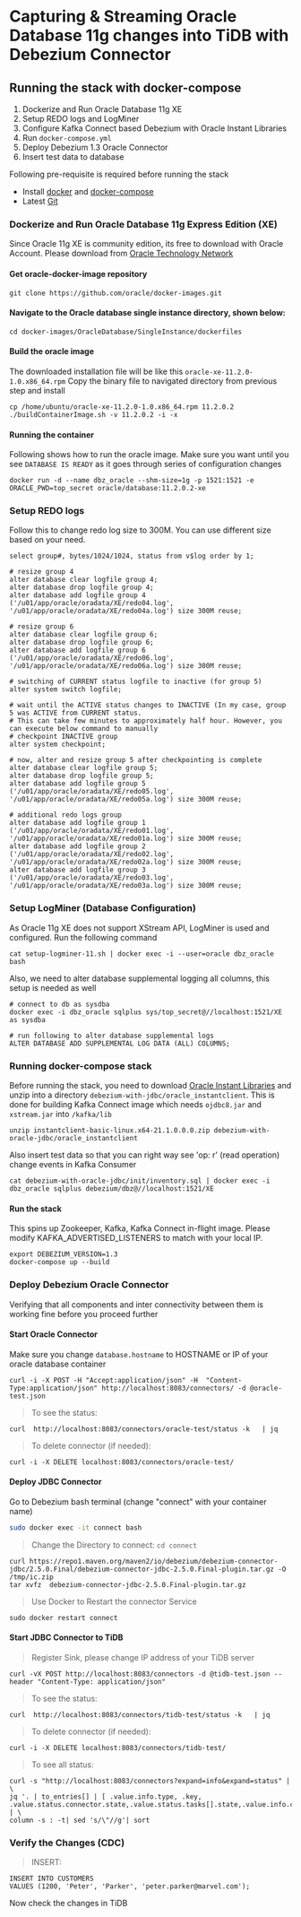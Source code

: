 # Capturing & Streaming Oracle Database 11g changes into TiDB with Debezium Connector

## Running the stack with docker-compose
1. Dockerize and Run Oracle Database 11g XE
2. Setup REDO logs and LogMiner
3. Configure Kafka Connect based Debezium with Oracle Instant Libraries
4. Run `docker-compose.yml`
5. Deploy Debezium 1.3 Oracle Connector 
6. Insert test data to database


Following pre-requisite is required before running the stack
- Install [docker](https://docs.docker.com/engine/install/) and [docker-compose](https://docs.docker.com/compose/install/)
- Latest [Git](https://git-scm.com/) 

### Dockerize and Run Oracle Database 11g Express Edition (XE)

Since Oracle 11g XE is community edition, its free to download with Oracle Account. Please download from [Oracle Technology Network](http://www.oracle.com/technetwork/database/enterprise-edition/downloads/index.html) 

#### Get oracle-docker-image repository
```shell
git clone https://github.com/oracle/docker-images.git
```
#### Navigate to the Oracle database single instance directory, shown below:
```shell
cd docker-images/OracleDatabase/SingleInstance/dockerfiles
```
#### Build the oracle image

The downloaded installation file will be like this `oracle-xe-11.2.0-1.0.x86_64.rpm`
Copy the binary file to navigated directory from previous step and install
```shell
cp /home/ubuntu/oracle-xe-11.2.0-1.0.x86_64.rpm 11.2.0.2
./buildContainerImage.sh -v 11.2.0.2 -i -x
```

#### Running the container

Following shows how to run the oracle image. Make sure you want until you see `DATABASE IS READY` as it goes through series of configuration changes
```
docker run -d --name dbz_oracle --shm-size=1g -p 1521:1521 -e ORACLE_PWD=top_secret oracle/database:11.2.0.2-xe
```

### Setup REDO logs

Follow this to change redo log size to 300M. You can use different size based on your need.

```shell
select group#, bytes/1024/1024, status from v$log order by 1;

# resize group 4
alter database clear logfile group 4;
alter database drop logfile group 4;
alter database add logfile group 4 ('/u01/app/oracle/oradata/XE/redo04.log', '/u01/app/oracle/oradata/XE/redo04a.log') size 300M reuse;

# resize group 6
alter database clear logfile group 6;
alter database drop logfile group 6;
alter database add logfile group 6 ('/u01/app/oracle/oradata/XE/redo06.log', '/u01/app/oracle/oradata/XE/redo06a.log') size 300M reuse;

# switching of CURRENT status logfile to inactive (for group 5) 
alter system switch logfile;

# wait until the ACTIVE status changes to INACTIVE (In my case, group 5 was ACTIVE from CURRENT status. 
# This can take few minutes to approximately half hour. However, you can execute below command to manually 
# checkpoint INACTIVE group
alter system checkpoint; 

# now, alter and resize group 5 after checkpointing is complete
alter database clear logfile group 5;
alter database drop logfile group 5;
alter database add logfile group 5 ('/u01/app/oracle/oradata/XE/redo05.log', '/u01/app/oracle/oradata/XE/redo05a.log') size 300M reuse;

# additional redo logs group
alter database add logfile group 1 ('/u01/app/oracle/oradata/XE/redo01.log', '/u01/app/oracle/oradata/XE/redo01a.log') size 300M reuse;
alter database add logfile group 2 ('/u01/app/oracle/oradata/XE/redo02.log', '/u01/app/oracle/oradata/XE/redo02a.log') size 300M reuse;
alter database add logfile group 3 ('/u01/app/oracle/oradata/XE/redo03.log', '/u01/app/oracle/oradata/XE/redo03a.log') size 300M reuse;

```


### Setup LogMiner (Database Configuration)

As Oracle 11g XE does not support XStream API, LogMiner is used and configured. Run the following command 
```shell
cat setup-logminer-11.sh | docker exec -i --user=oracle dbz_oracle bash
```

Also, we need to alter database supplemental logging all columns, this setup is needed as well
```shell
# connect to db as sysdba
docker exec -i dbz_oracle sqlplus sys/top_secret@//localhost:1521/XE as sysdba

# run following to alter database supplemental logs
ALTER DATABASE ADD SUPPLEMENTAL LOG DATA (ALL) COLUMNS;
```

### Running docker-compose stack

Before running the stack, you need to download [Oracle Instant Libraries](https://www.oracle.com/database/technologies/instant-client/linux-x86-64-downloads.html) and unzip into a directory `debezium-with-jdbc/oracle_instantclient`. This is done for building Kafka Connect image which needs `ojdbc8.jar` and `xstream.jar` into `/kafka/lib`

```shell
unzip instantclient-basic-linux.x64-21.1.0.0.0.zip debezium-with-oracle-jdbc/oracle_instantclient
```

Also insert test data so that you can right way see 'op: r' (read operation) change events in Kafka Consumer
```shell
cat debezium-with-oracle-jdbc/init/inventory.sql | docker exec -i dbz_oracle sqlplus debezium/dbz@//localhost:1521/XE
```
#### Run the stack

This spins up Zookeeper, Kafka, Kafka Connect in-flight image. Please modify KAFKA_ADVERTISED_LISTENERS to match with your local IP.
```shell
export DEBEZIUM_VERSION=1.3
docker-compose up --build
```
### Deploy Debezium Oracle Connector

Verifying that all components and inter connectivity between them is working fine before you proceed further

#### Start Oracle Connector

Make sure you change `database.hostname` to HOSTNAME or IP of your oracle database container

```shell
curl -i -X POST -H "Accept:application/json" -H  "Content-Type:application/json" http://localhost:8083/connectors/ -d @oracle-test.json
```
> To see the status:

```
curl  http://localhost:8083/connectors/oracle-test/status -k   | jq

```
> To delete connector (if needed):

```
curl -i -X DELETE localhost:8083/connectors/oracle-test/

```

#### Deploy JDBC Connector

Go to Debezium bash terminal (change "connect" with your container name)

```bash
sudo docker exec -it connect bash
```

> Change the Directory to connect:
`cd connect`

```shell
curl https://repo1.maven.org/maven2/io/debezium/debezium-connector-jdbc/2.5.0.Final/debezium-connector-jdbc-2.5.0.Final-plugin.tar.gz -O /tmp/ic.zip
tar xvfz  debezium-connector-jdbc-2.5.0.Final-plugin.tar.gz
```

> Use Docker to Restart the connector Service

`sudo docker restart connect`

#### Start JDBC Connector to TiDB

> Register Sink, please change IP address of your TiDB server

```
curl -vX POST http://localhost:8083/connectors -d @tidb-test.json --header "Content-Type: application/json"
```

> To see the status:

```
curl  http://localhost:8083/connectors/tidb-test/status -k   | jq

```

> To delete connector (if needed):

```
curl -i -X DELETE localhost:8083/connectors/tidb-test/

```

> To see all status:

```
curl -s "http://localhost:8083/connectors?expand=info&expand=status" | \
jq '. | to_entries[] | [ .value.info.type, .key, .value.status.connector.state,.value.status.tasks[].state,.value.info.config."connector.class"]|join(":|:")' | \
column -s : -t| sed 's/\"//g'| sort
```

### Verify the Changes (CDC)

> INSERT:

```oracle
INSERT INTO CUSTOMERS
VALUES (1200, 'Peter', 'Parker', 'peter.parker@marvel.com');
```

Now check the changes in TiDB

